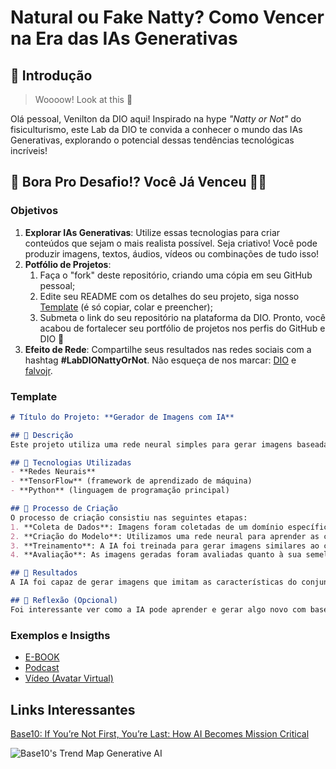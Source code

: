 # Natural ou Fake Natty? Como Vencer na Era das IAs Generativas

## 🚀 Introdução

> Woooow! Look at this 👀

Olá pessoal, Venilton da DIO aqui! Inspirado na hype _"Natty or Not"_ do fisiculturismo, este Lab da DIO te convida a conhecer o mundo das IAs Generativas, explorando o potencial dessas tendências tecnológicas incríveis!

## 🎯 Bora Pro Desafio!? Você Já Venceu 💪🤓

### Objetivos

1. **Explorar IAs Generativas**: Utilize essas tecnologias para criar conteúdos que sejam o mais realista possível. Seja criativo! Você pode produzir imagens, textos, áudios, vídeos ou combinações de tudo isso!
1. **Potfólio de Projetos**:
    1. Faça o "fork" deste repositório, criando uma cópia em seu GitHub pessoal;
    2. Edite seu README com os detalhes do seu projeto, siga nosso [Template](#template) (é só copiar, colar e preencher);
    3. Submeta o link do seu repositório na plataforma da DIO. Pronto, você acabou de fortalecer seu portfólio de projetos nos perfis do GitHub e DIO 🚀
1. **Efeito de Rede**: Compartilhe seus resultados nas redes sociais com a hashtag **#LabDIONattyOrNot**. Não esqueça de nos marcar: [DIO](https://www.linkedin.com/school/dio-makethechange) e [falvojr](https://www.linkedin.com/in/falvojr).

### Template

```markdown
# Título do Projeto: **Gerador de Imagens com IA**

## 📒 Descrição
Este projeto utiliza uma rede neural simples para gerar imagens baseadas em um conjunto de dados pré-existente. O foco é explorar a capacidade de uma IA de criar imagens novas e originais a partir do treinamento em imagens reais.

## 🤖 Tecnologias Utilizadas
- **Redes Neurais**
- **TensorFlow** (framework de aprendizado de máquina)
- **Python** (linguagem de programação principal)

## 🧐 Processo de Criação
O processo de criação consistiu nas seguintes etapas:
1. **Coleta de Dados**: Imagens foram coletadas de um domínio específico (como paisagens ou animais).
2. **Criação do Modelo**: Utilizamos uma rede neural para aprender as características das imagens e gerar novas com base nesses padrões.
3. **Treinamento**: A IA foi treinada para gerar imagens similares ao conjunto de dados inicial.
4. **Avaliação**: As imagens geradas foram avaliadas quanto à sua semelhança com as originais.

## 🚀 Resultados
A IA foi capaz de gerar imagens que imitam as características do conjunto de dados, criando novas imagens com elementos realistas, embora não idênticas às originais.

## 💭 Reflexão (Opcional)
Foi interessante ver como a IA pode aprender e gerar algo novo com base em dados simples. O desafio estava em ajustar a rede neural para criar resultados mais convincentes.

```

### Exemplos e Insigths

- [E-BOOK](/exemplos/E-BOOK.md)
- [Podcast](/exemplos/PODCAST.md)
- [Vídeo (Avatar Virtual)](/exemplos/VIDEO.md)

## Links Interessantes

[Base10: If You’re Not First, You’re Last: How AI Becomes Mission Critical](https://base10.vc/post/generative-ai-mission-critical/)

![Base10's Trend Map Generative AI](https://github.com/digitalinnovationone/lab-natty-or-not/assets/730492/f4df26e8-f8f7-4419-8252-c69d73ea930c)
